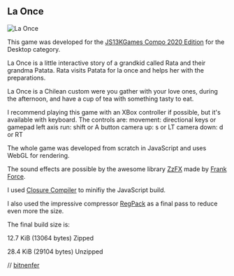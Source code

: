 La Once
-------

![La Once](http://voidptr.io/images/LaOnce/big.png)

This game was developed for the [JS13KGames Compo 2020 Edition](https://js13kgames.com/entries/la-once) for the Desktop category.

La Once is a little interactive story of a grandkid called Rata and their grandma Patata. Rata visits Patata for la once and helps her with the preparations.

La Once is a Chilean custom were you gather with your love ones, during the afternoon, and have a cup of tea with something tasty to eat.

I recommend playing this game with an XBox controller if possible, but it's available with keyboard.
The controls are:
movement: directional keys or gamepad left axis
run: shift or A button
camera up: s or LT
camera down: d or RT

The whole game was developed from scratch in JavaScript and uses WebGL for rendering.

The sound effects are possible by the awesome library [ZzFX](https://killedbyapixel.github.io/ZzFX/) made by [Frank Force](http://www.frankforce.com/).

I used [Closure Compiler](https://developers.google.com/closure/compiler) to minifiy the JavaScript build.

I also used the impressive compressor [RegPack](https://github.com/Siorki/RegPack) as a final pass to reduce even more the size.

The final build size is:

12.7 KiB (13064 bytes) Zipped

28.4 KiB (29104 bytes) Unzipped

// [bitnenfer](https://twitter.com/bitnenfer)

